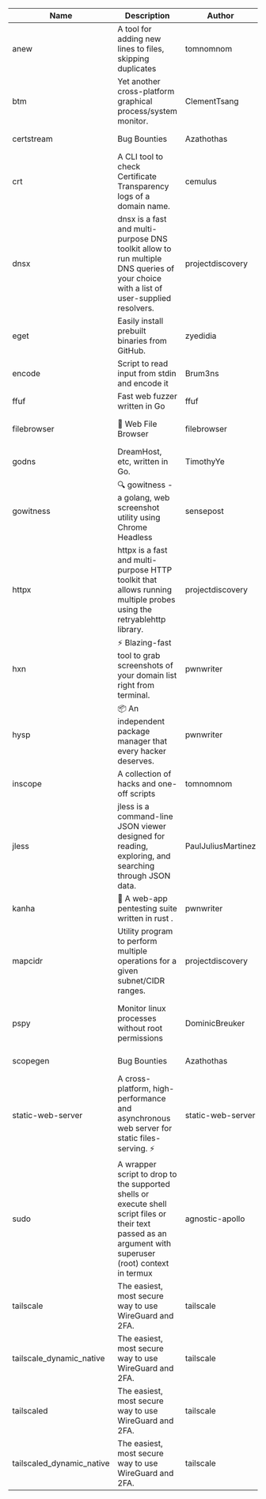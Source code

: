 | Name | Description | Author | Repository | Stars | Version | Updated | Size | SHA256SUM | B3SUM | Source | Language | License |
| ---- | ----------- | ------ | ---------- | ----- | ------- | ------- | ---- | --- | ------ | --------|-------- | ------- |
| anew | A tool for adding new lines to files, skipping duplicates | tomnomnom | [https://github.com/tomnomnom/anew](https://github.com/tomnomnom/anew) | 1111 | v0.1.1 | 2022-03-15T22:35:31Z | 1.41 MB | 6191f25f2e7d8948e903d639b85b20f60bfeb9d966bcc46069062f98eab0456a | 5f3a9a9b76d1b92ebe454167b21149d163a9aff2aa4ce3c67d8af3329a8aa74c | https://raw.githubusercontent.com/Azathothas/Toolpacks/main/aarch64_arm64_v8a_Android/anew | Go | MIT License |
| btm | Yet another cross-platform graphical process/system monitor. | ClementTsang | [https://github.com/ClementTsang/bottom](https://github.com/ClementTsang/bottom) | 8230 | 0.9.6 | 2023-08-27T01:43:44Z | 3.10 MB | 732bd358e65a8a5169818acf3da9174046a1bb169eb6769416b15a63e7cccb60 | 7471e5cfce99bdf5587bb45c483e3403f359782bf7028ece72ec496178098846 | https://raw.githubusercontent.com/Azathothas/Toolpacks/main/aarch64_arm64_v8a_Android/btm | Rust | MIT License |
| certstream |  Bug Bounties | Azathothas | [https://github.com/Azathothas/Arsenal](https://github.com/Azathothas/Arsenal) | 13 | null |  | 4.54 MB | 1027ba8f4f471e5746e5774c2107e964b5de2eeb7325fa82ee2b930bcee08064 | 8d978e8273e65d5862b59b5003b0eb93cca6446b16be76744a931bc90092a3df | https://raw.githubusercontent.com/Azathothas/Toolpacks/main/aarch64_arm64_v8a_Android/certstream | Shell | null |
| crt | A CLI tool to check Certificate Transparency logs of a domain name. | cemulus | [https://github.com/cemulus/crt](https://github.com/cemulus/crt) | 64 | v0.1.0 | 2022-03-08T21:41:54Z | 4.63 MB | f624a6fac2b800689758ab4d63cd0c412aa8c55d769d25ada3aad330585ae6f1 | e88660448ab5d18b9fb550694e8b59d572c320897b4a6154772e1d4f9062bc73 | https://raw.githubusercontent.com/Azathothas/Toolpacks/main/aarch64_arm64_v8a_Android/crt | Go | Apache License 2.0 |
| dnsx | dnsx is a fast and multi-purpose DNS toolkit allow to run multiple DNS queries of your choice with a list of user-supplied resolvers. | projectdiscovery | [https://github.com/projectdiscovery/dnsx](https://github.com/projectdiscovery/dnsx) | 1827 | v1.1.6 | 2023-11-11T19:20:44Z | 25.01 MB | 7ecb9913c8dee3af5ba6a7dc1d7124d19973c50b3016b3aca2a5ccdf6b460798 | be768ff42f2c9cae853021fae8058f1efbfafea34f5ac40049ae819e22a552e6 | https://raw.githubusercontent.com/Azathothas/Toolpacks/main/aarch64_arm64_v8a_Android/dnsx | Go | MIT License |
| eget | Easily install prebuilt binaries from GitHub. | zyedidia | [https://github.com/zyedidia/eget](https://github.com/zyedidia/eget) | 659 | v1.3.3 | 2023-02-22T05:15:46Z | 6.49 MB | ba98a2412085c371acf354befbe4ed62828a29cff12e1a079a593bf5f2af5f55 | b22a9b4da831b4503a01faf47b1b9a70539f387ca03c4997838c083f94eb5d59 | https://raw.githubusercontent.com/Azathothas/Toolpacks/main/aarch64_arm64_v8a_Android/eget | Go | MIT License |
| encode | Script to read input from stdin and encode it | Brum3ns | [https://github.com/Brum3ns/encode](https://github.com/Brum3ns/encode) | 18 | null |  | 2.49 MB | e9fafe30c731b031104a8ad28fec06cbc5c4832fd194e69d4af385fdbb05ddf7 | 80ec9ce20bb4962c50d928b729159755300d82ecdf067176913c40f5553eec13 | https://raw.githubusercontent.com/Azathothas/Toolpacks/main/aarch64_arm64_v8a_Android/encode | Go | MIT License |
| ffuf | Fast web fuzzer written in Go | ffuf | [https://github.com/ffuf/ffuf](https://github.com/ffuf/ffuf) | 10747 | v2.1.0 | 2023-09-16T12:23:19Z | 8.18 MB | 5c4692fec2e3773622cf7e62ef906c23aa2bc625bcd5dc10b5b2b594913dcd2f | 76e45a5ccfa34005bf8ac217a8d4a2461d9654139524abb883b4e079a452b19d | https://raw.githubusercontent.com/Azathothas/Toolpacks/main/aarch64_arm64_v8a_Android/ffuf | Go | MIT License |
| filebrowser | 📂 Web File Browser | filebrowser | [https://github.com/filebrowser/filebrowser](https://github.com/filebrowser/filebrowser) | 22168 | v2.27.0 | 2024-01-02T14:38:37Z | 13.29 MB | 899cbdf1bef0a5b6bef35514f5c674b77b56afc7364b4ace8f05f8096422807e | bf059380b498cf9e45660edf189c8bfbb93bbe514ed7cab22ebe8cf755708279 | https://raw.githubusercontent.com/Azathothas/Toolpacks/main/aarch64_arm64_v8a_Android/filebrowser | Go | Apache License 2.0 |
| godns |  DreamHost, etc, written in Go. | TimothyYe | [https://github.com/TimothyYe/godns](https://github.com/TimothyYe/godns) | 1386 | v3.0.5 | 2024-01-05T15:35:43Z | 11.81 MB | 78b817dddfdfc79776752be2d1f1dddb8c734ddb054759179cd2d304d30f09a6 | 37e55abe5cbefb4fdec1e69cfa2c7ed732481d2292b4d1da88e1180727f0a4dd | https://raw.githubusercontent.com/Azathothas/Toolpacks/main/aarch64_arm64_v8a_Android/godns | Go | Apache License 2.0 |
| gowitness | 🔍 gowitness - a golang, web screenshot utility using Chrome Headless | sensepost | [https://github.com/sensepost/gowitness](https://github.com/sensepost/gowitness) | 2529 | 2.5.1 | 2023-10-29T11:11:30Z | 25.96 MB | 653952d6f66b49b395d6ef6d933d97172be8d99e8a55caeca3e50b714daad823 | 811717cf5ec5e088f8472f5e2693167aa840135efe92c9109bf568de7abfa59b | https://raw.githubusercontent.com/Azathothas/Toolpacks/main/aarch64_arm64_v8a_Android/gowitness | Go | GNU General Public License v3.0 |
| httpx | httpx is a fast and multi-purpose HTTP toolkit that allows running multiple probes using the retryablehttp library. | projectdiscovery | [https://github.com/projectdiscovery/httpx](https://github.com/projectdiscovery/httpx) | 6332 | v1.3.7 | 2023-11-13T07:26:10Z | 39.73 MB | e3e0f9214be36031443ce5e98a4cda73da0625c2f0b963863ecf2ccadf685f4e | fe47c8ca3fff2c89a31d68f481008ecac542d8565d889ab0d773a2591401f20a | https://raw.githubusercontent.com/Azathothas/Toolpacks/main/aarch64_arm64_v8a_Android/httpx | Go | MIT License |
| hxn | ⚡ Blazing-fast tool to grab screenshots of your domain list right from terminal. | pwnwriter | [https://github.com/pwnwriter/haylxon](https://github.com/pwnwriter/haylxon) | 350 | v0.1.10 | 2024-01-09T15:11:15Z | 6.03 MB | 999efb0e47ed88ceb8a8851189a234cc17e347a3b0ede797ab1129ffc854f192 | cedf7c1a753326bcd4629fd44036d2173215b9238ccb570a9e0a5bf82800dc70 | https://raw.githubusercontent.com/Azathothas/Toolpacks/main/aarch64_arm64_v8a_Android/hxn | Rust | MIT License |
| hysp | 📦 An independent package manager that every hacker deserves. | pwnwriter | [https://github.com/pwnwriter/hysp](https://github.com/pwnwriter/hysp) | 388 | v0.1.2 | 2023-12-13T15:03:18Z | 3.26 MB | efb9953626de5d3f4eb11c662c3e90bb0e197ab591de0c24f1dcbb8b3d399932 | 864c7b6e9c2116b3e5058607b2d49fa4649746bd9ca6afb0091ed3076391587a | https://raw.githubusercontent.com/Azathothas/Toolpacks/main/aarch64_arm64_v8a_Android/hysp | Rust | MIT License |
| inscope | A collection of hacks and one-off scripts | tomnomnom | [https://github.com/tomnomnom/hacks](https://github.com/tomnomnom/hacks) | 1980 | null |  | 1.79 MB | 8c9afa63f31080fbb8712f47d7871c24596d99ea481747a2fd6069c3cddca507 | dd5f01125240bb50cebe980b291b91dbb6ebd9fb4b1fa3d751d240197cd2f4c8 | https://raw.githubusercontent.com/Azathothas/Toolpacks/main/aarch64_arm64_v8a_Android/inscope | Go | null |
| jless | jless is a command-line JSON viewer designed for reading, exploring, and searching through JSON data. | PaulJuliusMartinez | [https://github.com/PaulJuliusMartinez/jless](https://github.com/PaulJuliusMartinez/jless) | 4302 | v0.9.0 | 2023-07-17T02:51:34Z | 1.74 MB | 7833474dcc6a493542580897949bb4b842e0f9e2e71834ee6072c469573120f5 | 56e6f82dd4b81ec33cf1d76090f6522514c0f96bb2843c12688e1979015ee859 | https://raw.githubusercontent.com/Azathothas/Toolpacks/main/aarch64_arm64_v8a_Android/jless | Rust | MIT License |
| kanha | 🦚 A web-app pentesting suite written in rust . | pwnwriter | [https://github.com/pwnwriter/kanha](https://github.com/pwnwriter/kanha) | 224 | v-v0.1.2 | 2023-10-17T16:42:52Z | 2.78 MB | d92ce5d7f396d0cd46c7766bca3aaa0351abb4cfec0279b94783eb06dfd0d303 | 6b2ed3125975891cddc8001b3ae8b6ce658ff5828a4f36e2fba36118a4d3dd34 | https://raw.githubusercontent.com/Azathothas/Toolpacks/main/aarch64_arm64_v8a_Android/kanha | Rust | MIT License |
| mapcidr | Utility program to perform multiple operations for a given subnet/CIDR ranges. | projectdiscovery | [https://github.com/projectdiscovery/mapcidr](https://github.com/projectdiscovery/mapcidr) | 875 | v1.1.16 | 2023-11-23T07:59:56Z | 22.31 MB | c37809b7990f797ccf4af4a89fb45876574d11a1a96c9d8297c3037d33ea5c56 | 4eaa6fe51d1d5765bbe2460e07ad9da8e1a0d621874d1545c039f34b700c3363 | https://raw.githubusercontent.com/Azathothas/Toolpacks/main/aarch64_arm64_v8a_Android/mapcidr | Go | MIT License |
| pspy | Monitor linux processes without root permissions | DominicBreuker | [https://github.com/DominicBreuker/pspy](https://github.com/DominicBreuker/pspy) | 4317 | v1.2.1 | 2023-01-17T21:10:08Z | 3.48 MB | 76605322d7163bd76ff7b98cfec6a220a4c2573cbda86922cc4704ade4e1c372 | 76f8aa4383de344b0fe2b924fc8fb482bb8cea98e0a46edbcb86df699e486225 | https://raw.githubusercontent.com/Azathothas/Toolpacks/main/aarch64_arm64_v8a_Android/pspy | Go | GNU General Public License v3.0 |
| scopegen |  Bug Bounties | Azathothas | [https://github.com/Azathothas/Arsenal](https://github.com/Azathothas/Arsenal) | 13 | null |  | 1.54 MB | 62791c374295000c61f29c6f7e6ca13873e344fa6faf7a9c03d22dc901dd49b0 | 3ae9e1ad1a660cc535820cb6e9e39697ef0bfae0b2a2c980ac58e9c9ff7b0b3b | https://raw.githubusercontent.com/Azathothas/Toolpacks/main/aarch64_arm64_v8a_Android/scopegen | Shell | null |
| static-web-server | A cross-platform, high-performance and asynchronous web server for static files-serving. ⚡ | static-web-server | [https://github.com/static-web-server/static-web-server](https://github.com/static-web-server/static-web-server) | 968 | v2.24.2 | 2023-12-28T17:38:30Z | 6.44 MB | b91c0be5c541d063ef553aeac152f2c553a22bfd26e1d9da736e4bcd6c3299d5 | b81d7d2f8f24eccd2eb58d3ed59d3fdae47075101c03e692c53ac2b4eb5023f5 | https://raw.githubusercontent.com/Azathothas/Toolpacks/main/aarch64_arm64_v8a_Android/static-web-server | Rust | Apache License 2.0 |
| sudo | A wrapper script to drop to the supported shells or execute shell script files or their text passed as an argument with superuser (root) context in termux | agnostic-apollo | [https://github.com/agnostic-apollo/sudo](https://github.com/agnostic-apollo/sudo) | 63 | v0.2.0 | 2021-04-10T21:03:11Z | 0.24 MB | 9e56787b3ca489a9eb9e3a64f54944aa92c728d18576972ef7ef6bb10ca6462c | 261a7ec6cf5ed2fbc82f8128f2583eda7faeb8939b9e08143046f0b046e504ae | https://raw.githubusercontent.com/Azathothas/Toolpacks/main/aarch64_arm64_v8a_Android/sudo | Shell | MIT License |
| tailscale | The easiest, most secure way to use WireGuard and 2FA. | tailscale | [https://github.com/tailscale/tailscale](https://github.com/tailscale/tailscale) | 14899 | v1.56.1 | 2023-12-15T19:44:23Z | 10.42 MB | a114fc9064192e1eddbf0cec8ca95ff342df0b2ae717a6f9c628387ed6451c98 | 0887795552cff90cfd0844694b6c3a87024d97fae58c9a5ce8f7d806eaf923ce | https://raw.githubusercontent.com/Azathothas/Toolpacks/main/aarch64_arm64_v8a_Android/tailscale | Go | BSD 3-Clause New or Revised License |
| tailscale_dynamic_native | The easiest, most secure way to use WireGuard and 2FA. | tailscale | [https://github.com/tailscale/tailscale](https://github.com/tailscale/tailscale) | 14899 | v1.56.1 | 2023-12-15T19:44:23Z | 10.69 MB | 18b0363374f0698392be01e897971dd56bdc09a4fc846149b55ccad0b3fa8214 | 22286848021b303445b834e45a932e2175e05e800de781b633a0e6284ea0f473 | https://raw.githubusercontent.com/Azathothas/Toolpacks/main/aarch64_arm64_v8a_Android/tailscale_dynamic_native | Go | BSD 3-Clause New or Revised License |
| tailscaled | The easiest, most secure way to use WireGuard and 2FA. | tailscale | [https://github.com/tailscale/tailscale](https://github.com/tailscale/tailscale) | 14899 | v1.56.1 | 2023-12-15T19:44:23Z | 28.10 MB | 0340d673d4d2dcb8101c0bbfae2b4e3077626b9c48d4b930a2703a7b94029e77 | 8b556ab47194a3898393c5032987574b325777ecc36faf4dc4fdb34a52b98e2e | https://raw.githubusercontent.com/Azathothas/Toolpacks/main/aarch64_arm64_v8a_Android/tailscaled | Go | BSD 3-Clause New or Revised License |
| tailscaled_dynamic_native | The easiest, most secure way to use WireGuard and 2FA. | tailscale | [https://github.com/tailscale/tailscale](https://github.com/tailscale/tailscale) | 14899 | v1.56.1 | 2023-12-15T19:44:23Z | 29.86 MB | ad7b51f588e0f04fc61f6409abaa798462b4be527887932b7259efb02bf16f8c | 8031c828f33c20a899ce64ba226c307befbd8c94f27c0a893a3f49909ded860a | https://raw.githubusercontent.com/Azathothas/Toolpacks/main/aarch64_arm64_v8a_Android/tailscaled_dynamic_native | Go | BSD 3-Clause New or Revised License |
